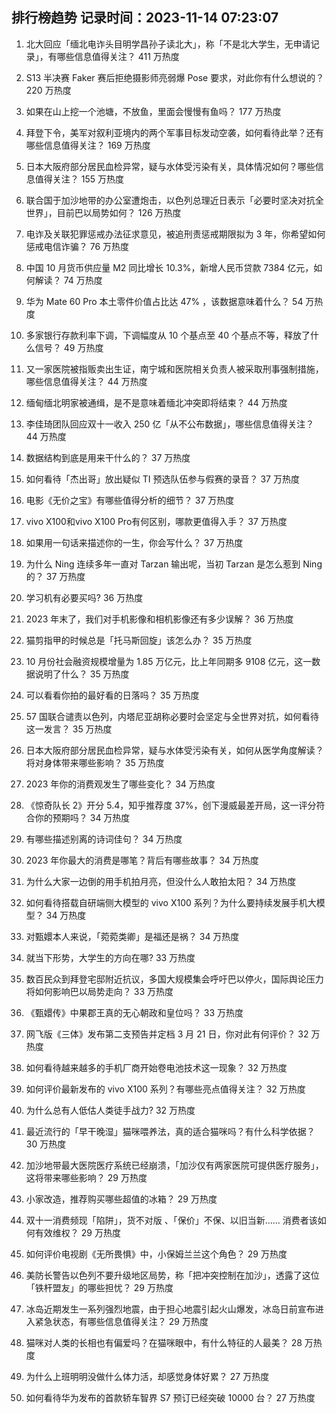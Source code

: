 
## 排行榜趋势 记录时间：2023-11-14 07:23:07
  
  1. 北大回应「缅北电诈头目明学昌孙子读北大」，称「不是北大学生，无申请记录」，有哪些信息值得关注？ 411 万热度
    
  2. S13 半决赛 Faker 赛后拒绝摄影师亮弱爆 Pose 要求，对此你有什么想说的？ 220 万热度
    
  3. 如果在山上挖一个池塘，不放鱼，里面会慢慢有鱼吗？ 177 万热度
    
  4. 拜登下令，美军对叙利亚境内的两个军事目标发动空袭，如何看待此举？还有哪些信息值得关注？ 169 万热度
    
  5. 日本大阪府部分居民血检异常，疑与水体受污染有关，具体情况如何？哪些信息值得关注？ 155 万热度
    
  6. 联合国于加沙地带的办公室遭炮击，以色列总理近日表示「必要时坚决对抗全世界」，目前巴以局势如何？ 126 万热度
    
  7. 电诈及关联犯罪惩戒办法征求意见，被追刑责惩戒期限拟为 3 年，你希望如何惩戒电信诈骗？ 76 万热度
    
  8. 中国 10 月货币供应量 M2 同比增长 10.3%，新增人民币贷款 7384 亿元，如何解读？ 74 万热度
    
  9. 华为 Mate 60 Pro 本土零件价值占比达 47% ，该数据意味着什么？ 54 万热度
    
  10. 多家银行存款利率下调，下调幅度从 10 个基点至 40 个基点不等，释放了什么信号？ 49 万热度
    
  11. 又一家医院被指贩卖出生证，南宁城和医院相关负责人被采取刑事强制措施，哪些信息值得关注？ 44 万热度
    
  12. 缅甸缅北明家被通缉，是不是意味着缅北冲突即将结束？ 44 万热度
    
  13. 李佳琦团队回应双十一收入 250 亿「从不公布数据」，哪些信息值得关注？ 44 万热度
    
  14. 数据结构到底是用来干什么的？ 37 万热度
    
  15. 如何看待「杰出哥」放出疑似 TI 预选队伍参与假赛的录音？ 37 万热度
    
  16. 电影《无价之宝》有哪些值得分析的细节？ 37 万热度
    
  17. vivo X100和vivo X100 Pro有何区别，哪款更值得入手？ 37 万热度
    
  18. 如果用一句话来描述你的一生，你会写什么？ 37 万热度
    
  19. 为什么 Ning 连续多年一直对 Tarzan 输出呢，当初 Tarzan 是怎么惹到 Ning 的？ 37 万热度
    
  20. 学习机有必要买吗? 36 万热度
    
  21. 2023 年末了，我们对手机影像和相机影像还有多少误解？ 36 万热度
    
  22. 猫剪指甲的时候总是「托马斯回旋」该怎么办？ 35 万热度
    
  23. 10 月份社会融资规模增量为 1.85 万亿元，比上年同期多 9108 亿元，这一数据说明了什么？ 35 万热度
    
  24. 可以看看你拍的最好看的日落吗？ 35 万热度
    
  25. 57 国联合谴责以色列，内塔尼亚胡称必要时会坚定与全世界对抗，如何看待这一发言？ 35 万热度
    
  26. 日本大阪府部分居民血检异常，疑与水体受污染有关，如何从医学角度解读？将对身体带来哪些影响？ 35 万热度
    
  27. 2023 年你的消费观发生了哪些变化？ 34 万热度
    
  28. 《惊奇队长 2》开分 5.4，知乎推荐度 37%，创下漫威最差开局，这一评分符合你的预期吗？ 34 万热度
    
  29. 有哪些描述别离的诗词佳句？ 34 万热度
    
  30. 2023 年你最大的消费是哪笔？背后有哪些故事？ 34 万热度
    
  31. 为什么大家一边倒的用手机拍月亮，但没什么人敢拍太阳？ 34 万热度
    
  32. 如何看待搭载自研端侧大模型的 vivo X100 系列？为什么要持续发展手机大模型？ 34 万热度
    
  33. 对甄嬛本人来说，「菀菀类卿」是福还是祸？ 34 万热度
    
  34. 就当下形势，大学生的方向在哪? 33 万热度
    
  35. 数百民众到拜登宅邸附近抗议，多国大规模集会呼吁巴以停火，国际舆论压力将如何影响巴以局势走向？ 33 万热度
    
  36. 《甄嬛传》中果郡王真的无心朝政和皇位吗？ 33 万热度
    
  37. 网飞版《三体》发布第二支预告并定档 3 月 21 日，你对此有何评价？ 32 万热度
    
  38. 如何看待越来越多的手机厂商开始卷电池技术这一现象？ 32 万热度
    
  39. 如何评价最新发布的 vivo X100 系列？有哪些亮点值得关注？ 32 万热度
    
  40. 为什么总有人低估人类徒手战力? 32 万热度
    
  41. 最近流行的「早干晚湿」猫咪喂养法，真的适合猫咪吗？有什么科学依据？ 30 万热度
    
  42. 加沙地带最大医院医疗系统已经崩溃，「加沙仅有两家医院可提供医疗服务」，这将带来哪些影响？ 29 万热度
    
  43. 小家改造，推荐购买哪些超值的冰箱？ 29 万热度
    
  44. 双十一消费频现「陷阱」，货不对版 、「保价」不保、以旧当新…… 消费者该如何有效维权？ 29 万热度
    
  45. 如何评价电视剧《无所畏惧》中，小保姆兰兰这个角色？ 29 万热度
    
  46. 美防长警告以色列不要升级地区局势，称「把冲突控制在加沙」，透露了这位「铁杆盟友」的哪些担忧？ 29 万热度
    
  47. 冰岛近期发生一系列强烈地震，由于担心地震引起火山爆发，冰岛日前宣布进入紧急状态，有哪些信息值得关注？ 29 万热度
    
  48. 猫咪对人类的长相也有偏爱吗？在猫咪眼中，有什么特征的人最美？ 28 万热度
    
  49. 为什么上班明明没做什么体力活，却感觉身体好累？ 27 万热度
    
  50. 如何看待华为发布的首款轿车智界 S7 预订已经突破 10000 台？ 27 万热度
    